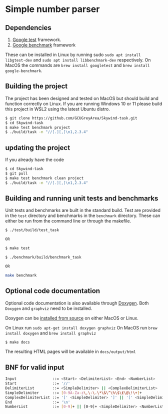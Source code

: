 # Simple number parser

## Dependencies

1. [Google test](https://github.com/google/googletest) framework.
2. [Google benchmark](https://github.com/google/benchmark) framework

These can be installed in Linux by running sudo `sudo apt install libgtest-dev` and `sudo apt install libbenchmark-dev` respectively. On MacOS the commands are `brew install googletest` and `brew install google-benchmark`.

## Building the project

The project has been designed and tested on MacOS but should build and function correctly on Linux. If you are running Windows 10 or 11 please build this project in WSL2 using the latest Ubuntu distro.

```bash
$ git clone https://github.com/GCUGreyArea/Skywind-task.git
$ cd Skywind-task
$ make test benchmark project
$ ./build/task -n "//[.][,]\n1,2.3.4"
```


## updating the project

If you already have the code

```bash
$ cd Skywind-task
$ git pull
$ make test benchmark clean project
$ ./build/task -n "//[.][,]\n1,2.3.4"
```

## Building and running unit tests and benchmarks

Unit tests and benchmarks are built in the standard build. Test are provided in the `test` directory and benchmarks in the `benchmark` directory. These can either be run from the command line or through the makefile.

```bash
$ ./test/build/test_task

OR

$ make test
```

```bash
$ ./benchmark/build/benchmark_task

OR

make benchmark
```

## Optional code documentation

Optional code documentation is also available through [Doxygen](https://doxygen.nl/manual/starting.html). Both `Doxygen` and `graphviz` need to be installed.

Doxygen can be [installed from source](https://doxygen.nl/manual/install.html) on either MacOS or Linux.

On Linux run `sudo apt-get install doxygen graphviz`
On MacOS run `brew install doxygen` and `brew install graphviz`


```bash
$ make docs
```

The resulting HTML pages will be available in `docs/output/html`

## BNF for valid input

```bash
Input                ::= <Start> <DelimiterList> <End> <NumberList>
Start                ::= '//'
DelimiterList        ::= <SimpleDelimiter> || <ComplexDelimiterList>
SimpleDelimiter      ::= [0-9A-Za-z\,\-\.\*\&\^\%\$\£\@\!\+]+
ComplexDelimiterList ::= '[' <SimpleDelimiter> ']' || '[' <SimpleDelimiter> ']' <ComplexDelimiterList>
End                  ::= '\n'
NumberList           ::= [0-9]+ || [0-9]+ <SimpleDelimiter> <NumberList>
```